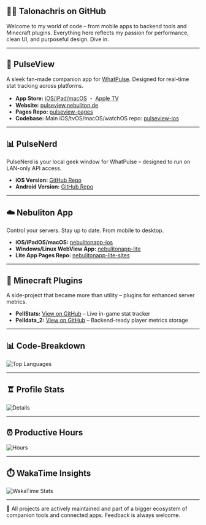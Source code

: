 ## 👨‍💻 Talonachris on GitHub

Welcome to my world of code – from mobile apps to backend tools and Minecraft plugins. Everything here reflects my passion for performance, clean UI, and purposeful design. Dive in.

---

## 📱 PulseView

A sleek fan-made companion app for [WhatPulse](https://whatpulse.org). Designed for real-time stat tracking across platforms.

* **App Store:** [iOS/iPad/macOS](https://apps.apple.com/app/pulseview/id6746577408) ・ [Apple TV](https://apps.apple.com/app/pulseview-tv/id6469466093)
* **Website:** [pulseview.nebuliton.de](https://pulseview.nebuliton.de)
* **Pages Repo:** [pulseview-pages](https://github.com/Talonachris/pulseview-pages)
* **Codebase:** Main iOS/tvOS/macOS/watchOS repo: [pulseview-ios](https://github.com/Talonachris/PulseViewApp-iOS)

---

## 📊 PulseNerd

PulseNerd is your local geek window for WhatPulse – designed to run on LAN-only API access.

* **iOS Version:** [GitHub Repo](https://github.com/Talonachris/PulseNerdApp-iOS)
* **Android Version:** [GitHub Repo](https://github.com/Talonachris/PulseNerdApp-Android)

---

## ☁️ Nebuliton App

Control your servers. Stay up to date. From mobile to desktop.

* **iOS/iPadOS/macOS:** [nebulitonapp-ios](https://github.com/Talonachris/nebulitonapp-ios)
* **Windows/Linux WebView App:** [nebulitonapp-lite](https://github.com/Talonachris/nebulitonapp-lite)
* **Lite App Pages Repo:** [nebulitonapp-lite-sites](https://github.com/Talonachris/nebulitonapp-lite-sites)

---

## 🧩 Minecraft Plugins

A side-project that became more than utility – plugins for enhanced server metrics.

* **PellStats:** [View on GitHub](https://github.com/Talonachris/PellStats) – Live in-game stat tracker
* **Pelldata\_2:** [View on GitHub](https://github.com/Talonachris/Pelldata_2) – Backend-ready player metrics storage

---

## 📊 Code-Breakdown

![Top Languages](http://github-profile-summary-cards.vercel.app/api/cards/repos-per-language?username=Talonachris\&theme=aura)

---

## 🨠 Profile Stats

![Details](http://github-profile-summary-cards.vercel.app/api/cards/profile-details?username=Talonachris\&theme=aura)

---

## ⏰ Productive Hours

![Hours](http://github-profile-summary-cards.vercel.app/api/cards/productive-time?username=Talonachris\&theme=aura\&utcOffset=8)

---
## ⏱️ WakaTime Insights

![WakaTime Stats](https://github.com/Talonachris/Talonachris/blob/main/metrics.plugin.wakatime.svg)

---

🚀 All projects are actively maintained and part of a bigger ecosystem of companion tools and connected apps. Feedback is always welcome.

